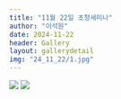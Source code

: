 ```yaml
---
title: "11월 22일 초청세미나"
author: "이석원"
date: 2024-11-22
header: Gallery
layout: gallerydetail
img: "24_11_22/1.jpg"
---
```



<img src="/assets/img/Gallery/24_11_22/1.jpg">
<img src="/assets/img/Gallery/24_11_22/2.jpg">
